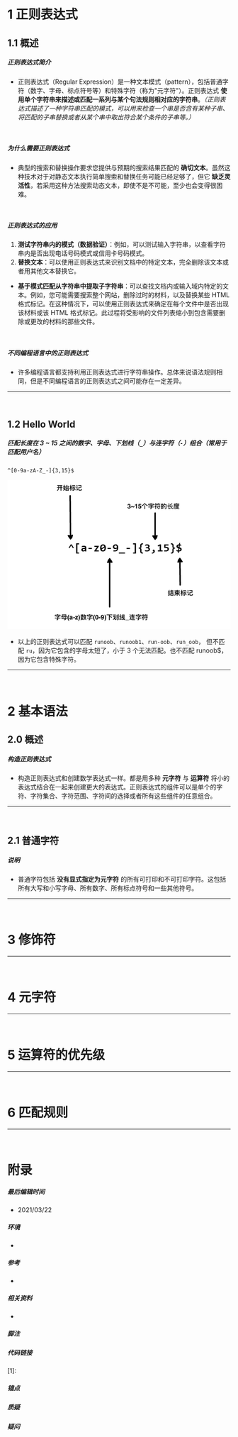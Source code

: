 # 1	正则表达式

## 1.1	概述

##### 正则表达式简介

- 正则表达式（Regular Expression）是一种文本模式（pattern），包括普通字符（数字、字母、标点符号等）和特殊字符（称为"元字符"）。正则表达式 **使用单个字符串来描述或匹配一系列与某个句法规则相对应的字符串**。*（正则表达式描述了一种字符串匹配的模式，可以用来检查一个串是否含有某种子串、将匹配的子串替换或者从某个串中取出符合某个条件的子串等。）*


<br>

##### 为什么需要正则表达式

- 典型的搜索和替换操作要求您提供与预期的搜索结果匹配的 **确切文本**。虽然这种技术对于对静态文本执行简单搜索和替换任务可能已经足够了，但它 **缺乏灵活性**，若采用这种方法搜索动态文本，即使不是不可能，至少也会变得很困难。

<br>

##### 正则表达式的应用

1. **测试字符串内的模式（数据验证）**：例如，可以测试输入字符串，以查看字符串内是否出现电话号码模式或信用卡号码模式。
2. **替换文本**：可以使用正则表达式来识别文档中的特定文本，完全删除该文本或者用其他文本替换它。

- **基于模式匹配从字符串中提取子字符串**：可以查找文档内或输入域内特定的文本。例如，您可能需要搜索整个网站，删除过时的材料，以及替换某些 HTML 格式标记。在这种情况下，可以使用正则表达式来确定在每个文件中是否出现该材料或该 HTML 格式标记。此过程将受影响的文件列表缩小到包含需要删除或更改的材料的那些文件。

<br>

##### 不同编程语言中的正则表达式

- 许多编程语言都支持利用正则表达式进行字符串操作。总体来说语法规则相同，但是不同编程语言的正则表达式之间可能存在一定差异。

---

<br>

## 1.2	Hello World

##### 匹配长度在 3 ~ 15 之间的数字、字母、下划线（`_`）与连字符（`-`）组合（常用于匹配用户名）

```
^[0-9a-zA-Z_-]{3,15}$
```

![img](img/regexp-cn.png)

- 以上的正则表达式可以匹配 `runoob`、`runoob1`、`run-oob`、`run_oob`， 但不匹配 `ru`，因为它包含的字母太短了，小于 3 个无法匹配。也不匹配 runoob$，因为它包含特殊字符。

---

<br>

# 2	基本语法

## 2.0	概述

##### 构造正则表达式

- 构造正则表达式和创建数学表达式一样。都是用多种 **元字符** 与 **运算符** 将小的表达式结合在一起来创建更大的表达式。正则表达式的组件可以是单个的字符、字符集合、字符范围、字符间的选择或者所有这些组件的任意组合。

---

<br>

## 2.1	普通字符

##### 说明

- 普通字符包括 **没有显式指定为元字符** 的所有可打印和不可打印字符。这包括所有大写和小写字母、所有数字、所有标点符号和一些其他符号。

---

<br>

# 3	修饰符



---

<br>

# 4	元字符

---

<br>

# 5	运算符的优先级

---

<br>

# 6	匹配规则

---

<br>

# 附录

##### 最后编辑时间

- 2021/03/22

##### 环境

- 

##### 参考

- 

##### 相关资料

- 

##### 脚注

[^xxx]: 

##### 代码链接

[1]:

##### 锚点

[](#1) 

##### 质疑

[^!1]: 

##### 疑问

[^?1]: 

